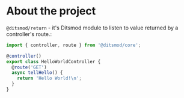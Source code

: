 # About the project

`@ditsmod/return` - it's Ditsmod module to listen to value returned by a controller's route.:

```ts
import { controller, route } from '@ditsmod/core';

@controller()
export class HelloWorldController {
  @route('GET')
  async tellHello() {
    return 'Hello World!\n';
  }
}
```
